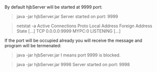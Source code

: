 By default hjbServer will be started at 9999 port:
>java -jar hjbServer.jar
Server started on port: 9999

>netstat -a
Active Connections
  Proto  Local Address          Foreign Address        State
[...]
  TCP    0.0.0.0:9999           MYPC:0                 LISTENING
[...]  


If the port will be occupied already you will receive the message and program will be termenated:
>java -jar hjbServer.jar
I means port 9999 is blocked.

>java -jar hjbServer.jar 9998
Server started on port: 9998
